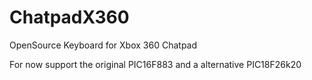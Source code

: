 # ChatpadX360
OpenSource Keyboard for Xbox 360 Chatpad

For now support the original PIC16F883 and a alternative PIC18F26k20
